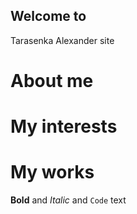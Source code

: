 ## Welcome to 
Tarasenka Alexander site

# About me


# My interests


# My works



**Bold** and _Italic_ and `Code` text


